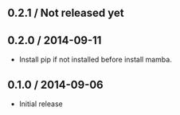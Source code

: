 ## 0.2.1 / Not released yet

## 0.2.0 / 2014-09-11

* Install pip if not installed before install mamba.

## 0.1.0 / 2014-09-06

* Initial release
